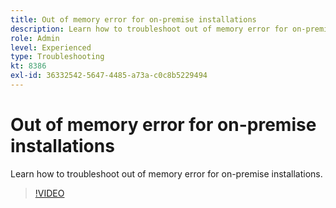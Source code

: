 ```yaml
---
title: Out of memory error for on-premise installations
description: Learn how to troubleshoot out of memory error for on-premise installations.
role: Admin
level: Experienced
type: Troubleshooting
kt: 8386
exl-id: 36332542-5647-4485-a73a-c0c8b5229494
---
```

# Out of memory error for on-premise installations

Learn how to troubleshoot out of memory error for on-premise installations.

>[!VIDEO](https://video.tv.adobe.com/v/335891?quality=12)
